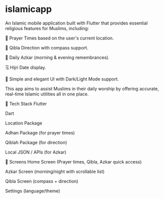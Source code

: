 # islamicapp
An Islamic mobile application built with Flutter that provides essential religious features for Muslims, including:

🕋 Prayer Times based on the user's current location.

🧭 Qibla Direction with compass support.

📿 Daily Azkar (morning & evening remembrances).

🗓️ Hijri Date display.

🌙 Simple and elegant UI with Dark/Light Mode support.

This app aims to assist Muslims in their daily worship by offering accurate, real-time Islamic utilities all in one place.

🔧 Tech Stack
Flutter

Dart

Location Package

Adhan Package (for prayer times)

Qiblah Package (for direction)

Local JSON / APIs (for Azkar)

📱 Screens
Home Screen (Prayer times, Qibla, Azkar quick access)

Azkar Screen (morning/night with scrollable list)

Qibla Screen (compass + direction)

Settings (language/theme)
